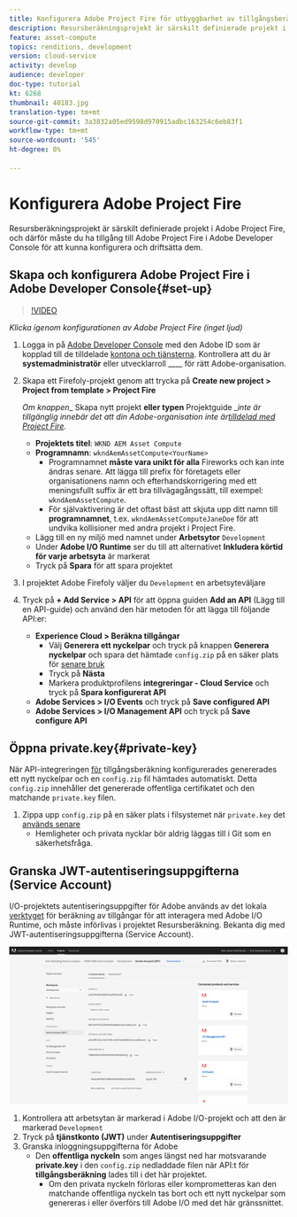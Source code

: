 ```yaml
---
title: Konfigurera Adobe Project Fire för utbyggbarhet av tillgångsberäkning
description: Resursberäkningsprojekt är särskilt definierade projekt i Adobe Project Fire, och därför måste du ha tillgång till Adobe Project Fire i Adobe Developer Console för att kunna konfigurera och driftsätta dem.
feature: asset-compute
topics: renditions, development
version: cloud-service
activity: develop
audience: developer
doc-type: tutorial
kt: 6268
thumbnail: 40183.jpg
translation-type: tm+mt
source-git-commit: 3a3832a05ed9598d970915adbc163254c6eb83f1
workflow-type: tm+mt
source-wordcount: '545'
ht-degree: 0%

---
```



# Konfigurera Adobe Project Fire

Resursberäkningsprojekt är särskilt definierade projekt i Adobe Project Fire, och därför måste du ha tillgång till Adobe Project Fire i Adobe Developer Console för att kunna konfigurera och driftsätta dem.

## Skapa och konfigurera Adobe Project Fire i Adobe Developer Console{#set-up}

>[!VIDEO](https://video.tv.adobe.com/v/40183/?quality=12&learn=on)

_Klicka igenom konfigurationen av Adobe Project Fire (inget ljud)_

1. Logga in på [Adobe Developer Console](https://console.adobe.io) med den Adobe ID som är kopplad till de tilldelade [kontona och tjänsterna](./accounts-and-services.md). Kontrollera att du är __systemadministratör__ eller utvecklarroll ____ för rätt Adobe-organisation.
1. Skapa ett Firefoly-projekt genom att trycka på __Create new project > Project from template > Project Fire__

   _Om knappen__ Skapa nytt projekt __eller typen__ Projektguide __inte är tillgänglig innebär det att din Adobe-organisation inte är[tilldelad med Project Fire](#request-adobe-project-firefly)._

   + __Projektets titel__: `WKND AEM Asset Compute`
   + __Programnamn__: `wkndAemAssetCompute<YourName>`
      + Programnamnet __måste vara unikt för alla__ Fireworks och kan inte ändras senare. Att lägga till prefix för företagets eller organisationens namn och efterhandskorrigering med ett meningsfullt suffix är ett bra tillvägagångssätt, till exempel: `wkndAemAssetCompute`.
      + För självaktivering är det oftast bäst att skjuta upp ditt namn till __programnamnet__, t.ex. `wkndAemAssetComputeJaneDoe` för att undvika kollisioner med andra projekt i Project Fire.
   + Lägg till en ny miljö med namnet under __Arbetsytor__ `Development`
   + Under __Adobe I/O Runtime__ ser du till att alternativet __Inkludera körtid för varje arbetsyta__ är markerat
   + Tryck på __Spara__ för att spara projektet
1. I projektet Adobe Firefoly väljer du `Development` en arbetsyteväljare
1. Tryck på __+ Add Service > API__ för att öppna guiden __Add an API__ (Lägg till en API-guide) och använd den här metoden för att lägga till följande API:er:

   + __Experience Cloud > Beräkna tillgångar__
      + Välj __Generera ett nyckelpar__ och tryck på knappen __Generera nyckelpar__ och spara det hämtade `config.zip` på en säker plats för [senare bruk](#private-key)
      + Tryck på __Nästa__
      + Markera produktprofilens __integreringar - Cloud Service__ och tryck på __Spara konfigurerat API__
   + __Adobe Services > I/O Events__ och tryck på __Save configured API__
   + __Adobe Services > I/O Management API__ och tryck på __Save configure API__

## Öppna private.key{#private-key}

När API-integreringen [för](#set-up) tillgångsberäkning konfigurerades genererades ett nytt nyckelpar och en `config.zip` fil hämtades automatiskt. Detta `config.zip` innehåller det genererade offentliga certifikatet och den matchande `private.key` filen.

1. Zippa upp `config.zip` på en säker plats i filsystemet när `private.key` det [används senare](../develop/environment-variables.md)
   + Hemligheter och privata nycklar bör aldrig läggas till i Git som en säkerhetsfråga.

## Granska JWT-autentiseringsuppgifterna (Service Account)

I/O-projektets autentiseringsuppgifter för Adobe används av det lokala [verktyget](../develop/development-tool.md) för beräkning av tillgångar för att interagera med Adobe I/O Runtime, och måste införlivas i projektet Resursberäkning. Bekanta dig med JWT-autentiseringsuppgifterna (Service Account).

![Adobe Developer Service Account-autentiseringsuppgifter](./assets/firefly/service-account.png)

1. Kontrollera att arbetsytan är markerad i Adobe I/O-projekt och att den är markerad `Development`
1. Tryck på __tjänstkonto (JWT)__ under __Autentiseringsuppgifter__
1. Granska inloggningsuppgifterna för Adobe
   + Den __offentliga nyckeln__ som anges längst ned har motsvarande __private.key__ i den `config.zip` nedladdade filen när API:t för __tillgångsberäkning__ lades till i det här projektet.
      + Om den privata nyckeln förloras eller komprometteras kan den matchande offentliga nyckeln tas bort och ett nytt nyckelpar som genereras i eller överförs till Adobe I/O med det här gränssnittet.
